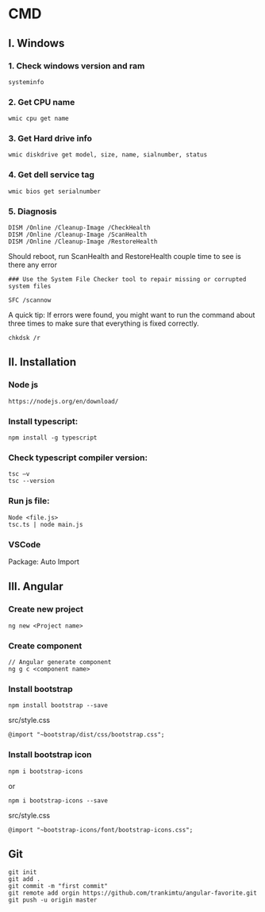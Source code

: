 # CMD

## I. Windows
### 	1. Check windows version and ram
```
systeminfo
```

### 	2. Get CPU name
```
wmic cpu get name

```
### 	3. Get Hard drive info
```
wmic diskdrive get model, size, name, sialnumber, status
```

### 	4. Get dell service tag
```
wmic bios get serialnumber
```

### 	5. Diagnosis
```
DISM /Online /Cleanup-Image /CheckHealth
DISM /Online /Cleanup-Image /ScanHealth
DISM /Online /Cleanup-Image /RestoreHealth
```
Should reboot, run ScanHealth and RestoreHealth couple time to see is there any error

	### Use the System File Checker tool to repair missing or corrupted system files
```
SFC /scannow
```
A quick tip: If errors were found, you might want to run the command about three times to make sure
that everything is fixed correctly.

```
chkdsk /r
```

## II. Installation
### Node js
```
https://nodejs.org/en/download/
```
### Install typescript:
```
npm install -g typescript
```

### Check typescript compiler version:
```
tsc –v
tsc --version
```

### Run js file:
```
Node <file.js>
tsc.ts | node main.js
```

### VSCode
Package: 
	Auto Import
	
## III. Angular
### Create new project
```
ng new <Project name>
```
### Create component 
```
// Angular generate component
ng g c <component name>	
```
### Install bootstrap
```
npm install bootstrap --save 
```
src/style.css
```
@import "~bootstrap/dist/css/bootstrap.css";
```
### Install bootstrap icon
```
npm i bootstrap-icons
```
or
```
npm i bootstrap-icons --save
```
src/style.css
```
@import "~bootstrap-icons/font/bootstrap-icons.css";
```

## Git
```
git init
git add .
git commit -m "first commit"
git remote add orgin https://github.com/trankimtu/angular-favorite.git
git push -u origin master
```
